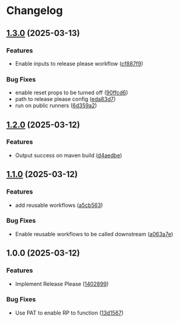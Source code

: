 # Changelog

## [1.3.0](https://github.com/mmelodyRTR/mmelody-super-dooper-release-process/compare/v1.2.0...v1.3.0) (2025-03-13)


### Features

* Enable inputs to release please workflow ([cf887f9](https://github.com/mmelodyRTR/mmelody-super-dooper-release-process/commit/cf887f95441edc0c66356fbcfd19982dbc460832))


### Bug Fixes

* enable reset props to be turned off ([90ffcd6](https://github.com/mmelodyRTR/mmelody-super-dooper-release-process/commit/90ffcd63d6850c8a86fdc2e9e1309410ddded41a))
* path to release please config ([eda83d7](https://github.com/mmelodyRTR/mmelody-super-dooper-release-process/commit/eda83d7eaa57696d92031d2c5dd92a8ab74e8f0c))
* run on public runners ([6d359a2](https://github.com/mmelodyRTR/mmelody-super-dooper-release-process/commit/6d359a2372f292fa03e60e3eaeaa7f0dee392306))

## [1.2.0](https://github.com/mmelodyRTR/mmelody-super-dooper-release-process/compare/v1.1.0...v1.2.0) (2025-03-12)


### Features

* Output success on maven build ([d4aedbe](https://github.com/mmelodyRTR/mmelody-super-dooper-release-process/commit/d4aedbe3f6408a522263e9d92cf132bd46ade0cd))

## [1.1.0](https://github.com/mmelodyRTR/mmelody-super-dooper-release-process/compare/v1.0.0...v1.1.0) (2025-03-12)


### Features

* add reusable workflows ([a5cb563](https://github.com/mmelodyRTR/mmelody-super-dooper-release-process/commit/a5cb563b4e141332af4d9ce1140d4a986b039bf6))


### Bug Fixes

* Enable reusable workflows to be called downstream ([a063a7e](https://github.com/mmelodyRTR/mmelody-super-dooper-release-process/commit/a063a7e500ebe6e744e068753af643b5c9ba2189))

## 1.0.0 (2025-03-12)


### Features

* Implement Release Please ([1402899](https://github.com/mmelodyRTR/mmelody-super-dooper-release-process/commit/14028997f5432d0c081136c6bf87c93b4b562c73))


### Bug Fixes

* Use PAT to enable RP to function ([13d1567](https://github.com/mmelodyRTR/mmelody-super-dooper-release-process/commit/13d15679bbd6ac15d3fc5b65f09b2fe9252e3697))
